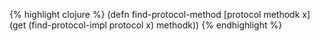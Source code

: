 {% highlight clojure %}
(defn find-protocol-method [protocol methodk x]
  (get (find-protocol-impl protocol x) methodk))
{% endhighlight %}
